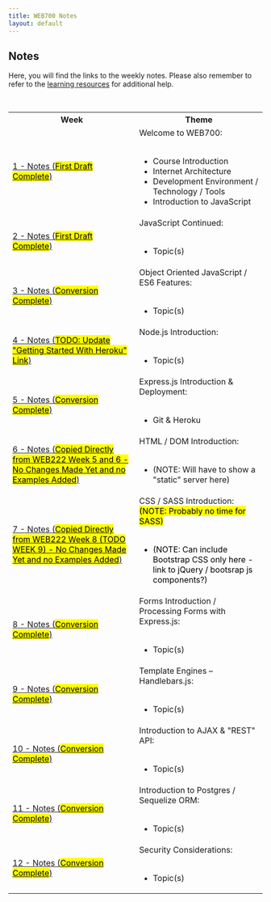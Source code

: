 ```yaml
---
title: WEB700 Notes
layout: default
---
```


## Notes

Here, you will find the links to the weekly notes.  Please also remember to refer to the [learning resources](/resources) for additional help.

<br>

<table>
<tbody><tr>
<th id="tbl6">Week</th>
<th id="tbl7">Theme</th>
</tr>
<tr>
<td headers="tbl6"><a href="/web700/notes/week01">1 - Notes (<mark>First Draft Complete</mark>)</a></td>
<td headers="tbl7">
Welcome to WEB700:<br /><br />
<ul>
<li>Course Introduction</li>
<li>Internet Architecture</li>
<li>Development Environment / Technology / Tools</li>
<li>Introduction to JavaScript</li>
</ul>
</td>
</tr>
<tr>
<td headers="tbl6"><a href="/web700/notes/week02">2 - Notes (<mark>First Draft Complete</mark>)</a></td>
<td headers="tbl7">
JavaScript Continued:<br /><br />
<ul>
<li>Topic(s)</li>
</ul>
</td>
</tr>
<tr>
<td headers="tbl6"><a href="/web700/notes/week03">3 - Notes (<mark>Conversion Complete</mark>)</a></td>
<td headers="tbl7">
Object Oriented JavaScript / ES6 Features:<br /><br />
<ul>
<li>Topic(s)</li>
</ul>
</td>
</tr>
<tr>
<td headers="tbl6"><a href="/web700/notes/week04">4 - Notes (<mark>TODO: Update "Getting Started With Heroku" Link</mark>)</a></td>
<td headers="tbl7">
Node.js Introduction:<br /><br />
<ul>
<li>Topic(s)</li>
</ul>
</td>
</tr>
<tr>
<td headers="tbl6"><a href="/web700/notes/week05">5 - Notes (<mark>Conversion Complete</mark>)</a></td>
<td headers="tbl7">
Express.js Introduction &amp; Deployment:<br /><br />
<ul>
<li>Git &amp; Heroku</li>
</ul>
</td>
</tr>
<tr>
<td headers="tbl6"><a href="/web700/notes/week06">6 - Notes (<mark>Copied Directly from WEB222 Week 5 and 6 - No Changes Made Yet and no Examples Added</mark>)</a></td>
<td headers="tbl7">
HTML / DOM Introduction:<br /><br />
<ul>
<li>(NOTE: Will have to show a "static" server here)</li>
</ul>
</td>
</tr>
<tr>
<td headers="tbl6"><a href="/web700/notes/week07">7 - Notes (<mark>Copied Directly from WEB222 Week 8 (TODO WEEK 9) - No Changes Made Yet and no Examples Added</mark>)</a></td>
<td headers="tbl7">
CSS / SASS Introduction: <mark>(<mark>NOTE: Probably no time for SASS</mark>)<br /><br />
<ul>
<li>(NOTE: Can include Bootstrap CSS only here - link to jQuery / bootsrap js components?)</li>
</ul>
</mark></td>
</tr>
<tr>
<td headers="tbl6"><a href="/web700/notes/week08">8 - Notes (<mark>Conversion Complete</mark>)</a></td>
<td headers="tbl7">
Forms Introduction / Processing Forms with Express.js:<br /><br />
<ul>
<li>Topic(s)</li>
</ul>
</td>
</tr>
<tr>
<td headers="tbl6"><a href="/web700/notes/week09">9 - Notes (<mark>Conversion Complete</mark>)</a></td>
<td headers="tbl7">
Template Engines – Handlebars.js:<br /><br />
<ul>
<li>Topic(s)</li>
</ul>
</td>
</tr>
<tr>
<td headers="tbl6"><a href="/web700/notes/week10">10 - Notes (<mark>Conversion Complete</mark>)</a></td>
<td headers="tbl7">
Introduction to AJAX &amp; "REST" API:<br /><br />
<ul>
<li>Topic(s)</li>
</ul>
</td>
</tr>
<tr>
<td headers="tbl6"><a href="/web700/notes/week11">11 - Notes (<mark>Conversion Complete</mark>)</a></td>
<td headers="tbl7">
Introduction to Postgres / Sequelize ORM:<br /><br />
<ul>
<li>Topic(s)</li>
</ul>
</td>
</tr>
<tr>
<td headers="tbl6"><a href="/web700/notes/week12">12 - Notes (<mark>Conversion Complete</mark>)</a></td>
<td headers="tbl7">
Security Considerations:<br /><br />
<ul>
<li>Topic(s)</li>
</ul>  
</td>
</tr>
</tbody></table>
